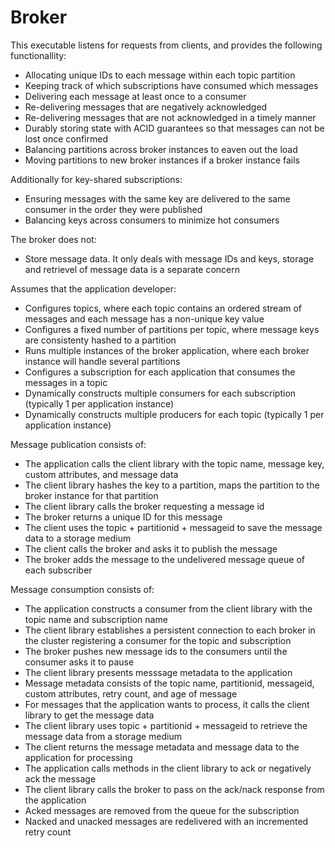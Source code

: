 # Broker

This executable listens for requests from clients, and provides the following functionallity:
- Allocating unique IDs to each message within each topic partition
- Keeping track of which subscriptions have consumed which messages
- Delivering each message at least once to a consumer
- Re-delivering messages that are negatively acknowledged
- Re-delivering messages that are not acknowledged in a timely manner
- Durably storing state with ACID guarantees so that messages can not be lost once confirmed
- Balancing partitions across broker instances to eaven out the load
- Moving partitions to new broker instances if a broker instance fails

Additionally for key-shared subscriptions:
- Ensuring messages with the same key are delivered to the same consumer in the order they were published
- Balancing keys across consumers to minimize hot consumers

The broker does not:
- Store message data. It only deals with message IDs and keys, storage and retrievel of message data is a separate concern

Assumes that the application developer:
- Configures topics, where each topic contains an ordered stream of messages and each message has a non-unique key value
- Configures a fixed number of partitions per topic, where message keys are consistenty hashed to a partition
- Runs multiple instances of the broker application, where each broker instance will handle several partitions
- Configures a subscription for each application that consumes the messages in a topic
- Dynamically constructs multiple consumers for each subscription (typically 1 per application instance)
- Dynamically constructs multiple producers for each topic (typically 1 per application instance)

Message publication consists of:
- The application calls the client library with the topic name, message key, custom attributes, and message data
- The client library hashes the key to a partition, maps the partition to the broker instance for that partition
- The client library calls the broker requesting a message id
- The broker returns a unique ID for this message
- The client uses the topic + partitionid + messageid to save the message data to a storage medium
- The client calls the broker and asks it to publish the message
- The broker adds the message to the undelivered message queue of each subscriber

Message consumption consists of:
- The application constructs a consumer from the client library with the topic name and subscription name
- The client library establishes a persistent connection to each broker in the cluster registering a consumer for the topic and subscription
- The broker pushes new message ids to the consumers until the consumer asks it to pause
- The client library presents messsage metadata to the application 
- Message metadata consists of the topic name, partitionid, messageid, custom attributes, retry count, and age of message
- For messages that the application wants to process, it calls the client library to get the message data
- The client library uses topic + partitionid + messageid to retrieve the message data from a storage medium
- The client returns the message metadata and message data to the application for processing
- The application calls methods in the client library to ack or negatively ack the message
- The client library calls the broker to pass on the ack/nack response from the application
- Acked messages are removed from the queue for the subscription
- Nacked and unacked messages are redelivered with an incremented retry count
